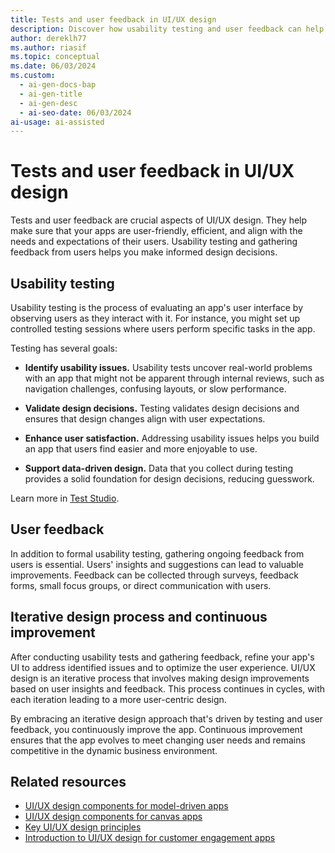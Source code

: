 ```yaml
---
title: Tests and user feedback in UI/UX design
description: Discover how usability testing and user feedback can help you create a better user interface and user experience for your Power Apps canvas apps and model-driven apps.
author: dereklh77
ms.author: riasif
ms.topic: conceptual
ms.date: 06/03/2024
ms.custom:
  - ai-gen-docs-bap
  - ai-gen-title
  - ai-gen-desc
  - ai-seo-date: 06/03/2024
ai-usage: ai-assisted
---
```


# Tests and user feedback in UI/UX design

Tests and user feedback are crucial aspects of UI/UX design. They help make sure that your apps are user-friendly, efficient, and align with the needs and expectations of their users. Usability testing and gathering feedback from users helps you make informed design decisions.

## Usability testing

Usability testing is the process of evaluating an app's user interface by observing users as they interact with it. For instance, you might set up controlled testing sessions where users perform specific tasks in the app.

Testing has several goals:

- **Identify usability issues.** Usability tests uncover real-world problems with an app that might not be apparent through internal reviews, such as navigation challenges, confusing layouts, or slow performance.

- **Validate design decisions.** Testing validates design decisions and ensures that design changes align with user expectations.

- **Enhance user satisfaction.** Addressing usability issues helps you build an app that users find easier and more enjoyable to use.

- **Support data-driven design.** Data that you collect during testing provides a solid foundation for design decisions, reducing guesswork.

Learn more in [Test Studio](/power-apps/maker/canvas-apps/test-studio).

## User feedback

In addition to formal usability testing, gathering ongoing feedback from users is essential. Users' insights and suggestions can lead to valuable improvements. Feedback can be collected through surveys, feedback forms, small focus groups, or direct communication with users.

## Iterative design process and continuous improvement

After conducting usability tests and gathering feedback, refine your app's UI to address identified issues and to optimize the user experience. UI/UX design is an iterative process that involves making design improvements based on user insights and feedback. This process continues in cycles, with each iteration leading to a more user-centric design.

By embracing an iterative design approach that's driven by testing and user feedback, you continuously improve the app. Continuous improvement ensures that the app evolves to meet changing user needs and remains competitive in the dynamic business environment.

## Related resources

- [UI/UX design components for model-driven apps](ui-ux-component-details-model-driven-apps.md)
- [UI/UX design components for canvas apps](ui-ux-component-details-canvas-apps.md)
- [Key UI/UX design principles](ui-ux-design-principles.md)
- [Introduction to UI/UX design for customer engagement apps](introduction-customer-engagement-ui-ux-design-guide.md)

